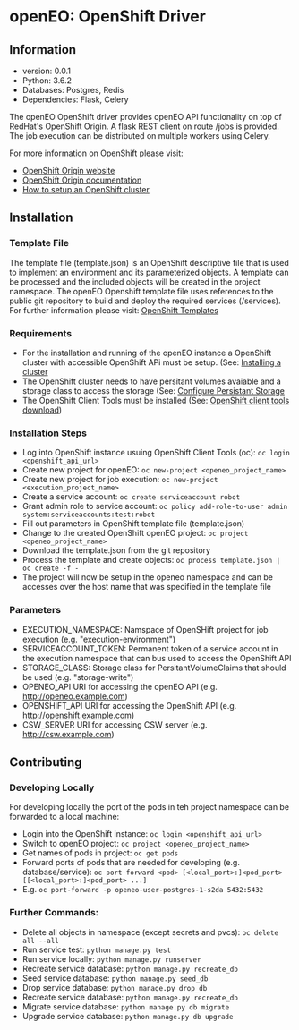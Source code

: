 # openEO: OpenShift Driver

## Information
- version: 0.0.1
- Python: 3.6.2
- Databases: Postgres, Redis
- Dependencies: Flask, Celery

The openEO OpenShift driver provides openEO API functionality on top of RedHat's OpenShift Origin.
A flask REST client on route /jobs is provided. The job execution can be distributed on multiple workers using Celery.

For more information on OpenShift please visit:
- [OpenShift Origin website](https://www.openshift.org/)
- [OpenShift Origin documentation](https://docs.openshift.org/latest/welcome/index.html)
- [How to setup an OpenShift cluster](https://docs.openshift.org/latest/install_config/install/planning.html)

## Installation
### Template File
The template file (template.json) is an OpenShift descriptive file that is used to implement an environment and its parameterized objects.
A template can be processed and the included objects will be created in the project namespace.
The openEO Openshift template file uses references to the public git repository to build and deploy the required services (/services).
For further information please visit: [OpenShift Templates](https://docs.openshift.org/latest/dev_guide/templates.html)

### Requirements
- For the installation and running of the openEO instance a OpenShift cluster with accessible OpenShift APi must be setup. (See: [Installing a cluster](https://docs.openshift.com/container-platform/3.7/install_config/install/planning.html)
- The OpenShift cluster needs to have persitant volumes avaiable and a storage class to access the storage (See: [Configure Persistant Storage](https://docs.openshift.com/container-platform/3.7/install_config/persistent_storage/index.html)
- The OpenShift Client Tools must be installed (See: [OpenShift client tools download](https://www.openshift.org/download.html))

### Installation Steps
- Log into OpenShift instance usuing OpenShift Client Tools (oc): ```oc login <openshift_api_url>```
- Create new project for openEO: ```oc new-project <openeo_project_name>```
- Create new project for job execution: ```oc new-project <execution_project_name>```
- Create a service account: ```oc create serviceaccount robot```
- Grant admin role to service account: ```oc policy add-role-to-user admin system:serviceaccounts:test:robot```
- Fill out parameters in OpenShift template file (template.json)
- Change to the created OpenShift openEO project: ```oc project <openeo_project_name>```
- Download the template.json from the git repository
- Process the template and create objects: ```oc process template.json | oc create -f -```
- The project will now be setup in the openeo namespace and can be accesses over the host name that was specified in the template file

### Parameters
- EXECUTION_NAMESPACE:
  Namspace of OpenSHift project for job execution (e.g. "execution-environment")
- SERVICEACCOUNT_TOKEN:
  Permanent token of a service account in the execution namespace that can bus used to access the OpenShift API
- STORAGE_CLASS:
  Storage class for PersitantVolumeClaims that should be used (e.g. "storage-write")
- OPENEO_API
  URI for accessing the openEO API (e.g. http://openeo.example.com)
- OPENSHIFT_API
  URI for accessing the OpenShift API (e.g. http://openshift.example.com)
- CSW_SERVER
  URI for accessing CSW server (e.g. http://csw.example.com)

## Contributing
### Developing Locally
For developing locally the port of the pods in teh project namespace can be forwarded to a local machine:
- Login into the OpenShift instance: ```oc login <openshift_api_url>```
- Switch to openEO project: ```oc project <openeo_project_name>```
- Get names of pods in project: ```oc get pods```
- Forward ports of pods that are needed for developing (e.g. database/service): ```oc port-forward <pod> [<local_port>:]<pod_port> [[<local_port>:]<pod_port> ...]```
- E.g. ```oc port-forward -p openeo-user-postgres-1-s2da 5432:5432```

### Further Commands:
- Delete all objects in namespace (except secrets and pvcs): ```oc delete all --all```
- Run service test: ```python manage.py test```
- Run service locally: ```python manage.py runserver```
- Recreate service database: ```python manage.py recreate_db```
- Seed service database: ```python manage.py seed_db```
- Drop service database: ```python manage.py drop_db```
- Recreate service database: ```python manage.py recreate_db```
- Migrate service database: ```python manage.py db migrate```
- Upgrade service database: ```python manage.py db upgrade```
